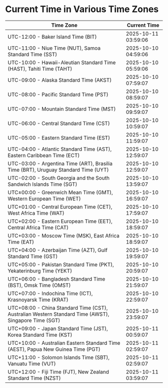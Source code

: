 # Current Time in Various Time Zones

| Time Zone | Current Time |
|-----------|--------------|
| UTC-12:00 - Baker Island Time (BIT) | 2025-10-11 03:59:06 |
| UTC-11:00 - Niue Time (NUT), Samoa Standard Time (SST) | 2025-10-10 04:59:06 |
| UTC-10:00 - Hawaii-Aleutian Standard Time (HAST), Tahiti Time (TAHT) | 2025-10-10 05:59:06 |
| UTC-09:00 - Alaska Standard Time (AKST) | 2025-10-10 07:59:07 |
| UTC-08:00 - Pacific Standard Time (PST) | 2025-10-10 08:59:07 |
| UTC-07:00 - Mountain Standard Time (MST) | 2025-10-10 09:59:07 |
| UTC-06:00 - Central Standard Time (CST) | 2025-10-10 10:59:07 |
| UTC-05:00 - Eastern Standard Time (EST) | 2025-10-10 11:59:07 |
| UTC-04:00 - Atlantic Standard Time (AST), Eastern Caribbean Time (ECT) | 2025-10-10 12:59:07 |
| UTC-03:00 - Argentina Time (ART), Brasília Time (BRT), Uruguay Standard Time (UYT) | 2025-10-10 12:59:07 |
| UTC-02:00 - South Georgia and the South Sandwich Islands Time (SGT) | 2025-10-10 13:59:07 |
| UTC±00:00 - Greenwich Mean Time (GMT), Western European Time (WET) | 2025-10-10 16:59:07 |
| UTC+01:00 - Central European Time (CET), West Africa Time (WAT) | 2025-10-10 17:59:07 |
| UTC+02:00 - Eastern European Time (EET), Central Africa Time (CAT) | 2025-10-10 18:59:07 |
| UTC+03:00 - Moscow Time (MSK), East Africa Time (EAT) | 2025-10-10 18:59:07 |
| UTC+04:00 - Azerbaijan Time (AZT), Gulf Standard Time (GST) | 2025-10-10 19:59:07 |
| UTC+05:00 - Pakistan Standard Time (PKT), Yekaterinburg Time (YEKT) | 2025-10-10 20:59:07 |
| UTC+06:00 - Bangladesh Standard Time (BST), Omsk Time (OMST) | 2025-10-10 21:59:07 |
| UTC+07:00 - Indochina Time (ICT), Krasnoyarsk Time (KRAT) | 2025-10-10 22:59:07 |
| UTC+08:00 - China Standard Time (CST), Australian Western Standard Time (AWST), Singapore Time (SGT) | 2025-10-10 23:59:07 |
| UTC+09:00 - Japan Standard Time (JST), Korea Standard Time (KST) | 2025-10-11 00:59:07 |
| UTC+10:00 - Australian Eastern Standard Time (AEST), Papua New Guinea Time (PGT) | 2025-10-11 02:59:07 |
| UTC+11:00 - Solomon Islands Time (SBT), Vanuatu Time (VUT) | 2025-10-11 02:59:07 |
| UTC+12:00 - Fiji Time (FJT), New Zealand Standard Time (NZST) | 2025-10-11 03:59:07 |
